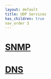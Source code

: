 ```yaml
---
layout: default
title: UDP Services
has_children: true
nav_order 3
---
```

# <a href="snmp.md">SNMP</a>
# <a href="dns.md">DNS</a>
